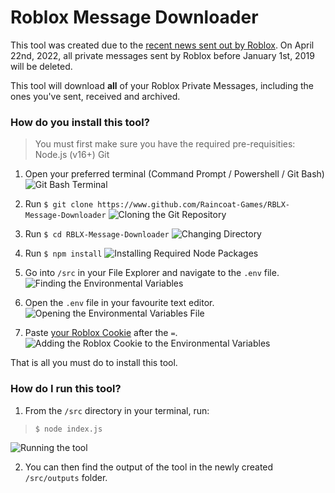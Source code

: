 # Roblox Message Downloader
This tool was created due to the [recent news sent out by Roblox](https://cartar.is-a.dev/u/PKmxHDx).
On April 22nd, 2022, all private messages sent by Roblox before January 1st, 2019 will be deleted.

This tool will download **all** of your Roblox Private Messages, including the ones you've sent, received and archived.

### How do you install this tool?
>You must first make sure you have the required pre-requisities:
Node.js (v16+)
Git

1) Open your preferred terminal (Command Prompt / Powershell / Git Bash)
![](https://cartar.is-a.dev/u/SrxuPiG "Git Bash Terminal")

2) Run `$ git clone https://www.github.com/Raincoat-Games/RBLX-Message-Downloader`
![](https://cartar.is-a.dev/u/FLxgskj "Cloning the Git Repository")

3) Run `$ cd RBLX-Message-Downloader`
![](https://cartar.is-a.dev/u/pWCkvVx "Changing Directory")

4) Run `$ npm install`
![](https://cartar.is-a.dev/u/BDfajfh "Installing Required Node Packages")

5) Go into `/src` in your File Explorer and navigate to the `.env` file.
![](https://cartar.is-a.dev/u/kHUsbsG "Finding the Environmental Variables")

6) Open the `.env` file in your favourite text editor.
![](https://cartar.is-a.dev/u/xtHYWtr "Opening the Environmental Variables File")

7) Paste [your Roblox Cookie](https://noblox.js.org/tutorial-Authentication.html) after the `=`.
![](https://cartar.is-a.dev/u/IwwhPAy "Adding the Roblox Cookie to the Environmental Variables")

That is all you must do to install this tool.

### How do I run this tool?

1) From the `/src` directory in your terminal, run:
> `$ node index.js`

![](https://cartar.is-a.dev/u/RsBkhCy "Running the tool")

2) You can then find the output of the tool in the newly created `/src/outputs` folder.
